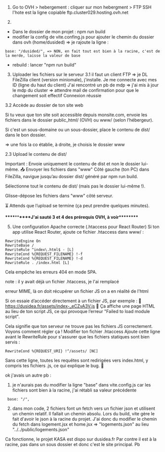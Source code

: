 1. Go to OVH > hebergement : cliquer sur mon hebergment > FTP SSH
   l'hote est la ligne copiable ftp.cluster029.hosting.ovh.net

2.

- Dans le dossier de mon projet : npm run build
- modifier la config de vite.confing.js pour ajouter le chemin du dossier dans ovh (home/dusided) => je rajoute la ligne :

```
base: "/dusided/", => NON, en fait tout est bien à la racine, c'est de la merde, laisse la valeur de base
```

- rebuild : lancer "npm run build"

3. Uploader les fichiers sur le serveur
   3.1 il faut un client FTP => je DL FileZilla client (version miniomale), j'installe. Je me connecte avec mes ID (ligne du haut du client)
   J'ai rencontré un pb de mdp => j'ai mis à jour le mdp du cluster => attendre mail de confirmation pour que le changement soit effectif
   Connexion réussie

3.2 Accède au dossier de ton site web

Si tu veux que ton site soit accessible depuis monsite.com, envoie les fichiers dans le dossier public_html/ (OVH) ou www/ (selon l’hébergeur).

Si c'est un sous-domaine ou un sous-dossier, place le contenu de dist/ dans le bon dossier.

=> une fois la co établie, à droite, je choisis le dossier www

2.3 Upload le contenu de dist/

Important : Envoie uniquement le contenu de dist et non le dossier lui-même.
📤 Envoyer les fichiers dans "www"
Côté gauche (ton PC) dans FileZilla, navigue jusqu’au dossier dist/ généré par npm run build.

Sélectionne tout le contenu de dist/ (mais pas le dossier lui-même !).

Glisse-dépose les fichiers dans "www" côté serveur.

⏳ Attends que l’upload se termine (ça peut prendre quelques minutes).

**\*\*\*\***\*\***\*\*\*\***J'ai sauté 3 et 4 des prérequis OVH, à voir\***\*\*\*\*\*\*\***

5. Une configuration Apache correcte (.htaccess pour React Router)
   Si ton app utilise React Router, ajoute ce fichier .htaccess dans www/ :

```
RewriteEngine On
RewriteBase /
RewriteRule ^index\.html$ - [L]
RewriteCond %{REQUEST_FILENAME} !-f
RewriteCond %{REQUEST_FILENAME} !-d
RewriteRule . /index.html [L]
```

Cela empêche les erreurs 404 en mode SPA.

note : il y avait déjà un fichier .htaccess, je l'ai remplacé

erreur MIME, là on doit récupérer un fichier JS on a en réalité de l'html

Si on essaie d’accéder directement à un fichier JS, par exemple :
🔗 https://dusidea.fr/assets/index-_eCZvA3V.js
📌 Ça affiche une page HTML au lieu de ton script JS, ce qui provoque l’erreur "Failed to load module script".

Cela signifie que ton serveur ne trouve pas les fichiers JS correctement. Voyons comment régler ça !
Modifier ton fichier .htaccess
Ajoute cette ligne avant le RewriteRule pour s'assurer que les fichiers statiques sont bien servis :

```
RewriteCond %{REQUEST_URI} !^/assets/ [NC]
```

Sans cette ligne, toutes les requêtes sont redirigées vers index.html, y compris tes fichiers .js, ce qui explique le bug. 🚀

ok j'avais un autre pb :

1. je n'aurais pas du modifier la ligne "base" dans vite.config.js car les fichiers sont bien à la racine, j'ai rétabli sa valeur précédente

```
 base: "/",
```

2. dans mon code, 2 fichiers font un fetch vers un fichier json et utilisent un chemin relatif. Il fallait un chemin absolu. Lors du build, vite gère le fait d'avoir le json à la racine du projet. J'ai donc du modifier le chemin du fetch dans logement.jsx et home.jsx => "logements.json" au lieu "../../public/logements.json"

Ca fonctionne, le projet KASA est dispo sur dusidea.fr
Par contre il est à la racine, pas dans un sous dossier et donc c'est le site principal. Pb
